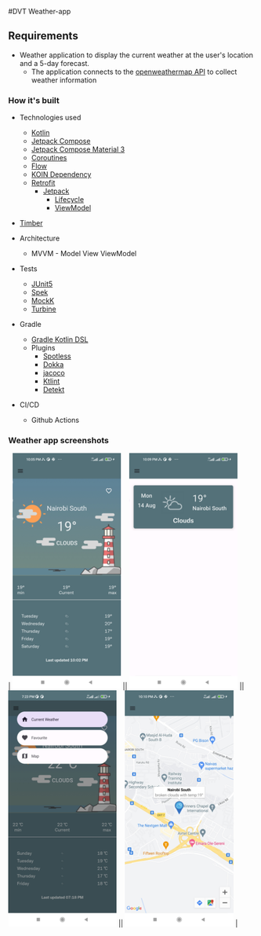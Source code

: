 #DVT Weather-app

Requirements 
----

- Weather application to display the current weather at the user's location and a 5-day
  forecast.
  - The application connects to the [openweathermap API](https://openweathermap.org/current) to
    collect weather information

### How it's built

* Technologies used
  * [Kotlin](https://kotlinlang.org/)
  * [Jetpack Compose](https://developer.android.com/jetpack/compose)
  * [Jetpack Compose Material 3](https://developer.android.com/jetpack/androidx/releases/compose-material3)
  * [Coroutines](https://kotlinlang.org/docs/reference/coroutines-overview.html)
  * [Flow](https://kotlinlang.org/docs/reference/coroutines/flow.html)
  * [KOIN Dependency](https://insert-koin.io/)
  * [Retrofit](https://square.github.io/retrofit/)
    * [Jetpack](https://developer.android.com/jetpack)
        * [Lifecycle](https://developer.android.com/topic/libraries/architecture/lifecycle)
        * [ViewModel](https://developer.android.com/topic/libraries/architecture/viewmodel)
* [Timber](https://github.com/JakeWharton/timber)

* Architecture
  * MVVM - Model View ViewModel

* Tests
    * [JUnit5](https://junit.org/junit5/)
    * [Spek](https://www.spekframework.org/)
    * [MockK](https://github.com/mockk/mockk)
    * [Turbine](https://github.com/cashapp/turbine)

* Gradle
  * [Gradle Kotlin DSL](https://docs.gradle.org/current/userguide/kotlin_dsl.html)
  * Plugins
    * [Spotless](https://github.com/diffplug/spotless)
    * [Dokka](https://github.com/Kotlin/dokka)
    * [jacoco](https://github.com/jacoco/jacoco)
    * [Ktlint](https://github.com/JLLeitschuh/ktlint-gradle)
    * [Detekt](https://github.com/detekt/detekt)

* CI/CD
  * Github Actions

### Weather app screenshots

| <img src="current_weather.jpg" height="480">
||  <img src="favourite_weather.jpg" height="480">
||  <img src="menu.jpg" height="480">
|| <img src="map.jpg" height="480"> |
